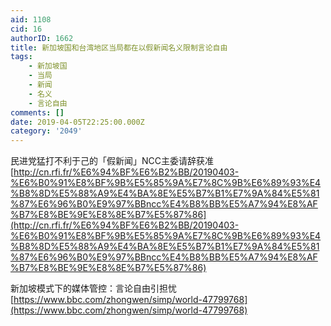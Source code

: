 ```yaml
---
aid: 1108
cid: 16
authorID: 1662
title: 新加坡国和台湾地区当局都在以假新闻名义限制言论自由
tags:
    - 新加坡国
    - 当局
    - 新闻
    - 名义
    - 言论自由
comments: []
date: 2019-04-05T22:25:00.000Z
category: '2049'
---
```


民进党猛打不利于己的「假新闻」NCC主委请辞获准  
[http://cn.rfi.fr/%E6%94%BF%E6%B2%BB/20190403-%E6%B0%91%E8%BF%9B%E5%85%9A%E7%8C%9B%E6%89%93%E4%B8%8D%E5%88%A9%E4%BA%8E%E5%B7%B1%E7%9A%84%E5%81%87%E6%96%B0%E9%97%BBncc%E4%B8%BB%E5%A7%94%E8%AF%B7%E8%BE%9E%E8%8E%B7%E5%87%86](http://cn.rfi.fr/%E6%94%BF%E6%B2%BB/20190403-%E6%B0%91%E8%BF%9B%E5%85%9A%E7%8C%9B%E6%89%93%E4%B8%8D%E5%88%A9%E4%BA%8E%E5%B7%B1%E7%9A%84%E5%81%87%E6%96%B0%E9%97%BBncc%E4%B8%BB%E5%A7%94%E8%AF%B7%E8%BE%9E%E8%8E%B7%E5%87%86)

新加坡模式下的媒体管控：言论自由引担忧  
[https://www.bbc.com/zhongwen/simp/world-47799768](https://www.bbc.com/zhongwen/simp/world-47799768)
